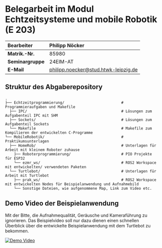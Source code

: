 # Belegarbeit im Modul Echtzeitsysteme und mobile Robotik (E 203)  

| **Bearbeiter** | Philipp Nöcker |
|:----------------|:----------------|
| **Matrik.-Nr.** | 85980 |
| **Seminargruppe** | 24EIM-AT |
| **E-Mail** |  philipp.noecker@stud.htwk-leipzig.de |

## Struktur des Abgaberepository
```
.  
├── Echtzeitprogrammierung/                          # Programmieraufgaben und Makefile  
  ├── IPC/                                           # Lösungen zum Aufgabenteil IPC mit SHM  
  ├── Sockets/                                       # Lösungen zum Aufgabenteil Sockets  
  └── Makefile                                       # Makefile zum Kompilieren der entwickelten C-Programme  
└── MobileRobotik/                                   # Praktikumsunterlagen  
  ├── HomeRob/                                       # Unterlagen für Arbeit mit kleinem Roboter zuhause  
    ├── Roboterprogrammierung/                       # PIO Projekte für ESP32   
    └── ezmr_ws/                                     # ROS2 Workspace mit entwickelten/ verwendeten Paketen  
  └── Turtlebot/                                     # Unterlagen für Arbeit mit Turtlebot  
    ├── prak_ws/                                     # ROS2 Workspace mit entwickelten Nodes für Beispielanwendung und Aufnahmebild  
    └── Sonstige Dateien, wie aufgenommene Map, Link zum Video etc.  
```
## Demo Video der Beispielanwendung
Mit der Bitte, die Aufnahmequalität, Geräusche und Kameraführung zu ignorieren. Das Beispielvideo soll nur dazu dienen einen schnellen Überblick über die entwickelte Beispielanwendung mit dem Turtlebot zu bekommen. 

[![Demo Video](https://img.youtube.com/vi/pQ8vh0Bdb9k/0.jpg)](https://www.youtube.com/watch?v=pQ8vh0Bdb9k)

